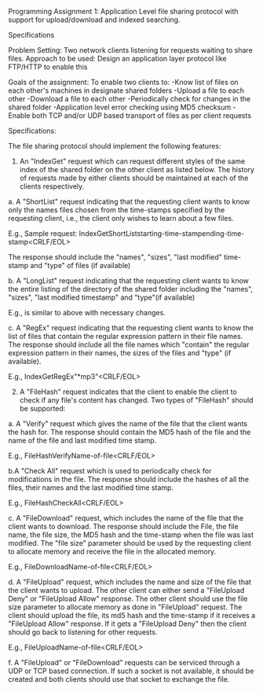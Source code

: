 Programming Assignment 1: Application Level file sharing protocol with support for upload/download and indexed searching.

Specifications

Problem Setting: Two network clients listening for requests waiting to share files.
Approach to be used: Design an application layer protocol like FTP/HTTP to enable this

Goals of the assignment: To enable two clients to:
-Know list of files on each other's machines in designate shared folders
-Upload a file to each other
-Download a file to each other
-Periodically check for changes in the shared folder
-Application level error checking using MD5 checksum
-Enable both TCP and/or UDP based transport of files as per client requests

Specifications:

The file sharing protocol should implement the following features:

1. An "IndexGet" request which can request different styles of the same index of the shared folder on the other client as listed below. The history of requests made by either clients should be maintained at each of the clients respectively.


a. A "ShortList" request indicating that the requesting client wants to know only the names files chosen from the time-stamps specified by the requesting client, i.e., the client only wishes to learn about a few files.

E.g., Sample request: IndexGet<space>ShortList<space>starting-time-stamp<space>ending-time-stamp<CRLF/EOL>

The response should include the "names", "sizes", "last modified" time-stamp and "type" of files (if available)

b. A "LongList" request indicating that the requesting client wants to know the entire listing of the directory of the shared folder  including the "names", "sizes", "last modified timestamp" and "type"(if available)

E.g., is similar to above with necessary changes.

c. A "RegEx" request indicating that the requesting client wants to know the list of files that contain the regular expression pattern in their file names. The response should include all the file names which "contain" the regular expression pattern in their names, the sizes of the files and "type" (if available).

E.g., IndexGet<space>RegEx<space>"*mp3"<CRLF/EOL>

2. A "FileHash" request indicates that the client to enable the client to check if any file's content has changed. Two types of "FileHash" should be supported:

a. A "Verify" request which gives the name of the file that the client wants the hash for. The response should contain the MD5 hash of the file and the name of the file and last modified time stamp.

E.g., FileHash<space>Verify<space>Name-of-file<CRLF/EOL>


b.A "Check All" request which is used to periodically check for modifications in the file. The response should include the hashes of all the files, their names and the last modified time stamp.

E.g.,  FileHash<space>CheckAll<CRLF/EOL>

c. A "FileDownload" request, which includes the name of the file that the client wants to download. The response should include the File, the file name, the file size, the MD5 hash and the time-stamp when the file was last modified. The "file size" parameter should be used by the requesting client to allocate memory and receive the file in the allocated memory. 

E.g., FileDownload<space>Name-of-file<CRLF/EOL>

d. A "FileUpload" request, which includes the name and size of the file that the client wants to  upload. The other client can either send  a "FileUpload Deny" or "FileUpload Allow"  response. The other client should use the file size parameter to allocate memory as done in "FileUpload" request. The client should upload the file, its md5 hash and the time-stamp if it  receives a "FileUpload Allow" response. If it gets a "FileUpload Deny" then the client should go back to listening for other requests. 

E.g., FileUpload<space>Name-of-file<CRLF/EOL>


f. A "FileUpload" or "FileDownload" requests can be serviced through a UDP or TCP based connection. If such a socket is not available, it should be created and both clients should use that socket to exchange the file.

